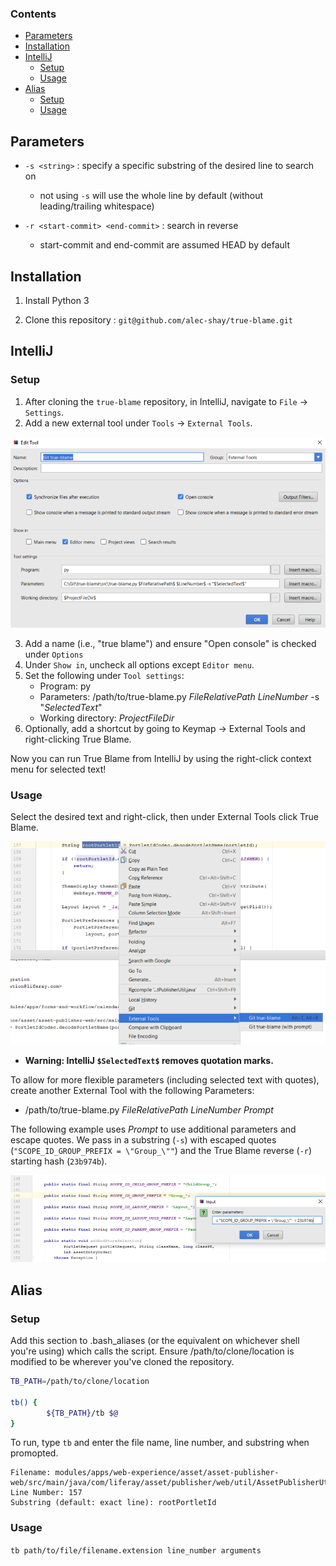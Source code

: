 ### Contents
- [Parameters](#parameters)
- [Installation](#installation)
- [IntelliJ](#intellijsetup)
    - [Setup](#intellijsetup)
    - [Usage](#intellijusage)
- [Alias](#aliassetup)
	- [Setup](#aliassetup)
	- [Usage](#aliasusage)

## Parameters

- `-s <string>` : specify a specific substring of the desired line to search on
   - not using `-s` will use the whole line by default (without leading/trailing whitespace)

- `-r <start-commit> <end-commit>` : search in reverse
   - start-commit and end-commit are assumed HEAD by default


## Installation
1. Install Python 3

2. Clone this repository : 
`git@github.com/alec-shay/true-blame.git`

<a name="intellijsetup" />

## IntelliJ 

### Setup

1. After cloning the `true-blame` repository, in IntelliJ, navigate to `File` -> `Settings`.
2. Add a new external tool under `Tools` -> `External Tools`.

![External Tools screenshot](https://github.com/Alec-Shay/true-blame/blob/master/img/IntelliJExternalToolSetup.png)

3. Add a name (i.e., "true blame") and ensure "Open console" is checked under `Options`
4. Under `Show in`, uncheck all options except `Editor menu`.
5. Set the following under `Tool settings`:
   - Program: py
   - Parameters: /path/to/true-blame.py $FileRelativePath$ $LineNumber$ -s "$SelectedText$"
   - Working directory: $ProjectFileDir$
6. Optionally, add a shortcut by going to Keymap -> External Tools and right-clicking True Blame.

Now you can run True Blame from IntelliJ by using the right-click context menu for selected text!

<a name="intellijusage" />

### Usage

Select the desired text and right-click, then under External Tools click True Blame.

![Right-click context screenshot](https://github.com/Alec-Shay/true-blame/blob/master/img/SampleIntelliJUse.png)


- **Warning: IntelliJ `$SelectedText$` removes quotation marks.**  

To allow for more flexible parameters (including selected text with quotes), create another External Tool with the following Parameters:
   - /path/to/true-blame.py $FileRelativePath$ $LineNumber$ $Prompt$

The following example uses $Prompt$ to use additional parameters and escape quotes.  We pass in a substring (`-s`) with escaped quotes (`"SCOPE_ID_GROUP_PREFIX = \"Group_\""`) and the True Blame reverse (`-r`) starting hash (`23b974b`).
   
![Right-click prompt screenshot](https://github.com/Alec-Shay/true-blame/blob/master/img/SampleIntelliJPrompt.png)
   

<a name="aliassetup" />

## Alias

### Setup

Add this section to .bash_aliases (or the equivalent on whichever shell you're using) which calls the script.  Ensure /path/to/clone/location is modified to be wherever you've cloned the repository.

```bash
TB_PATH=/path/to/clone/location

tb() {
        ${TB_PATH}/tb $@
}
```

To run, type `tb` and enter the file name, line number, and substring when promopted.  
```
Filename: modules/apps/web-experience/asset/asset-publisher-web/src/main/java/com/liferay/asset/publisher/web/util/AssetPublisherUtil.java
Line Number: 157
Substring (default: exact line): rootPortletId
```

<a name="aliasusage" />

### Usage

```tb path/to/file/filename.extension line_number arguments```